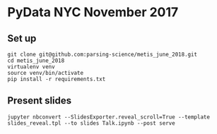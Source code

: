 # PyData NYC November 2017

## Set up
```
git clone git@github.com:parsing-science/metis_june_2018.git
cd metis_june_2018
virtualenv venv
source venv/bin/activate
pip install -r requirements.txt
```

## Present slides
```
jupyter nbconvert --SlidesExporter.reveal_scroll=True --template slides_reveal.tpl --to slides Talk.ipynb --post serve
```
